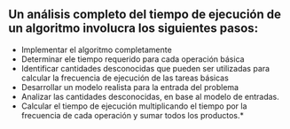 
## Un análisis completo del tiempo de ejecución de un algoritmo involucra los siguientes pasos:

* Implementar el algoritmo completamente
* Determinar ele tiempo requerido para cada operación básica
* Identificar cantidades desconocidas que pueden ser utilizadas para calcular la frecuencia de ejecución de las tareas básicas
* Desarrollar un modelo realista para la entrada del problema
* Analizar las cantidades desconocidas, en base al modelo de entradas.
* Calcular el tiempo de ejecución multiplicando el tiempo por la frecuencia de cada operación y sumar todos los productos.*


